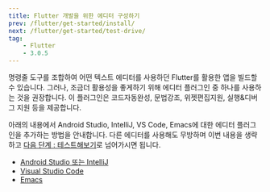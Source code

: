 ```yaml
---
title: Flutter 개발을 위한 에디터 구성하기
prev: /flutter/get-started/install/
next: /flutter/get-started/test-drive/
tag:
    - Flutter
    - 3.0.5
---
```


명령줄 도구를 조합하여 어떤 텍스트 에디터를 사용하던 Flutter를 활용한 앱을 빌드할 수 있습니다.
그러나, 조금더 활용성을 좋게하기 위해 에디터 플러그인 중 하나를 사용하는 것을 권장합니다.
이 플러그인은 코드자동완성, 문법강조, 위젯편집지원, 실행&디버그 지원 등을 제공합니다.

아래의 내용에서 Android Studio, IntelliJ, VS Code, Emacs에 대한 에디터 플러그인을 추가하는 방법을 안내합니다.
다른 에디터를 사용해도 무방하며 이번 내용을 생략하고 [다음 단계 : 테스트해보기](../test-drive/)로 넘어가시면 됩니다.

* [Android Studio 또는 IntelliJ](./androidstudio.md)
* [Visual Studio Code](./visualstudiocode.md)
* [Emacs](./emacs.md)

<AdsenseB />